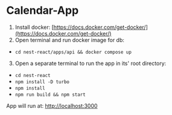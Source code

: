# Calendar-App
1) Install docker: [https://docs.docker.com/get-docker/](https://docs.docker.com/get-docker/)
2) Open terminal and run docker image for db: 
  * ```cd nest-react/apps/api && docker compose up```
3) Open a separate terminal to run the app in its' root directory:
  * ```cd nest-react```
  * ```npm install -D turbo```
  * ```npm install```
  * ```npm run build && npm start```

App will run at: [http://localhost:3000](http://localhost:3000/)
